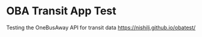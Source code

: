 # OBA Transit App Test
Testing the OneBusAway API for transit data
https://nishilj.github.io/obatest/
